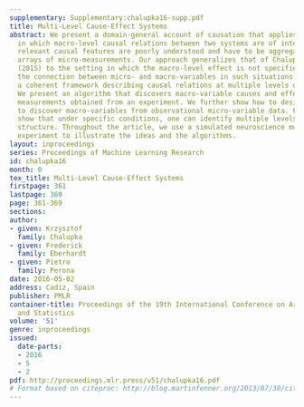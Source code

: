 ```yaml
---
supplementary: Supplementary:chalupka16-supp.pdf
title: Multi-Level Cause-Effect Systems
abstract: We present a domain-general account of causation that applies to settings
  in which macro-level causal relations between two systems are of interest, but the
  relevant causal features are poorly understood and have to be aggregated from vast
  arrays of micro-measurements. Our approach generalizes that of Chalupka et. al.
  (2015) to the setting in which the macro-level effect is not specified. We formalize
  the connection between micro- and macro-variables in such situations and provide
  a coherent framework describing causal relations at multiple levels of analysis.
  We present an algorithm that discovers macro-variable causes and effects from micro-level
  measurements obtained from an experiment. We further show how to design experiments
  to discover macro-variables from observational micro-variable data. Finally, we
  show that under specific conditions, one can identify multiple levels of causal
  structure. Throughout the article, we use a simulated neuroscience multi-unit recording
  experiment to illustrate the ideas and the algorithms.
layout: inproceedings
series: Proceedings of Machine Learning Research
id: chalupka16
month: 0
tex_title: Multi-Level Cause-Effect Systems
firstpage: 361
lastpage: 369
page: 361-369
sections: 
author:
- given: Krzysztof
  family: Chalupka
- given: Frederick
  family: Eberhardt
- given: Pietro
  family: Perona
date: 2016-05-02
address: Cadiz, Spain
publisher: PMLR
container-title: Proceedings of the 19th International Conference on Artificial Intelligence
  and Statistics
volume: '51'
genre: inproceedings
issued:
  date-parts:
  - 2016
  - 5
  - 2
pdf: http://proceedings.mlr.press/v51/chalupka16.pdf
# Format based on citeproc: http://blog.martinfenner.org/2013/07/30/citeproc-yaml-for-bibliographies/
---
```


